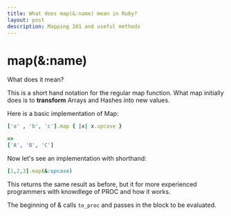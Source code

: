 ```yaml
---
title: What does map(&:name) mean in Ruby?
layout: post
description: Mapping 101 and useful methods
---
```


# map(&:name) 

What does it mean?

This is a short hand notation for the regular map function. What map initially does is to **transform** Arrays and Hashes into new values.

Here is a basic implementation of Map:

```ruby
['a' , 'b', 'c'].map { |x| x.upcase }

=>
['A', 'B', 'C']
```

Now let's see an implementation with shorthand:

```ruby
[1,2,3].map(&:upcase)

```

This returns the same result as before, but it for more experienced programmers with knowdlege of PROC and how it works. 

The beginning of & calls ```to_proc``` and passes in the block to be evaluated.
